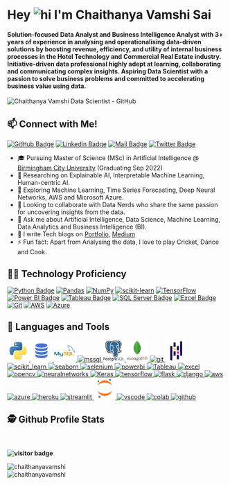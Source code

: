 
# **Hey <img src="https://user-images.githubusercontent.com/1303154/88677602-1635ba80-d120-11ea-84d8-d263ba5fc3c0.gif" width="28" height = "28px" alt="hi"> I'm Chaithanya Vamshi Sai** 


#### Solution-focused Data Analyst and Business Intelligence Analyst with 3+ years of experience in analysing and operationalising data-driven solutions by boosting revenue, efficiency, and utility of internal business processes in the Hotel Technology and Commercial Real Estate industry. Initiative-driven data professional highly adept at learning, collaborating and communicating complex insights. Aspiring Data Scientist with a passion to solve business problems and committed to accelerating business value using data.


![Chaithanya Vamshi Data Scientist - GitHub](https://user-images.githubusercontent.com/31254745/181863289-75ee1caf-d9aa-4dd9-b1aa-bd52df9b4341.png)
	
<!--<p align="center">

<img alt="GIF" src="https://user-images.githubusercontent.com/31254745/157030033-e97d39b2-4706-443c-8d68-7427ac69daf0.gif" width="500" height="300" />
</p>
-->	
## **📫 Connect with Me!**
[![GitHub Badge](https://img.shields.io/badge/-chaithanyavamshi-000000?style=flat&labelColor=000000&logo=github&logoColor=white)](https://github.com/ChaithanyaVamshi/)
[![Linkedin Badge](https://img.shields.io/badge/-chaithanyavsai-0e76a8?style=flat&labelColor=0e76a8&logo=linkedin&logoColor=white)](https://www.linkedin.com/in/chaithanyavsai/)  [![Mail Badge](https://img.shields.io/badge/-chaithanyav.sai@gmail.com-c0392b?style=flat&labelColor=c0392b&logo=gmail&logoColor=white)](mailto:chaithanyav.sai@gmail.com)
[![Twitter Badge](https://img.shields.io/badge/-@ChaithanyaVams2-1ca0f1?style=flat&labelColor=1ca0f1&logo=twitter&logoColor=white&link=https://twitter.com/Ipenywis)](https://twitter.com/ChaithanyaVams2) 

<!-- TODO: Add last video link -->

<!-- <img align="right" alt="GIF" src="https://user-images.githubusercontent.com/31254745/150092463-875d72f1-d6e1-467b-a908-417533ef14d7.gif" width="300" height="240" /> -->
- 🎓 Pursuing Master of Science (MSc) in Artificial Intelligence @ [Birmingham City University](https://www.bcu.ac.uk/) (Graduating Sep 2022)
- 🔭 Researching on Explainable AI, Interpretable Machine Learning, Human-centric AI. 
- 🌱 Exploring Machine Learning, Time Series Forecasting, Deep Neural Networks, AWS and Microsoft Azure.
- 🤝 Looking to collaborate with Data Nerds who share the same passion for uncovering insights from the data.
- 💬 Ask me about Artificial Intelligence, Data Science, Machine Learning, Data Analytics and Business Intelligence (BI).
- 📝 I write Tech blogs on [Portfolio](https://chaithanyavamshi.github.io/posts/), [Medium](https://medium.com/@chaithanyavamshi)
- ⚡ Fun fact: Apart from Analysing the data, I love to play Cricket, Dance and Cook. 

<!--
<p align="center">
  <img width="500" height = "300" src="https://user-images.githubusercontent.com/31254745/157023638-1e812e52-7250-4a36-ab33-2850e9d75180.gif" alt="GIF">
</p>
-->
## **👨‍💻 Technology Proficiency**

<!-- TODO: Make technologies links takes you to repositories -->
[![Python Badge](https://img.shields.io/badge/-Python-3776AB?style=for-the-badge&labelColor=212121&logo=python)](#) [![Pandas](https://img.shields.io/badge/pandas-%23150458.svg?style=for-the-badge&labelColor=212121&logo=pandas&logoColor=white)](#) [![NumPy](https://img.shields.io/badge/numpy-%23013243.svg?style=for-the-badge&labelColor=212121&logo=numpy&logoColor=white)](#) [![scikit-learn](https://img.shields.io/badge/scikit--learn-%23F7931E.svg?style=for-the-badge&labelColor=212121&logo=scikit-learn&logoColor=white)](#)  [![TensorFlow](https://img.shields.io/badge/TensorFlow-%23FF6F00.svg?style=for-the-badge&labelColor=212121&logo=TensorFlow&logoColor=white)](#) [![Power BI Badge](https://img.shields.io/badge/-Power%20BI-F2C811?style=for-the-badge&labelColor=212121&logo=powerbi)](#) [![Tableau Badge](https://img.shields.io/badge/-Tableau-E97627?style=for-the-badge&labelColor=212121&logo=tableau)](#) [![SQL Server Badge](https://img.shields.io/badge/-SQL-CC2927?style=for-the-badge&labelColor=212121&logo=Microsoft%20SQL%20Server&logoColor=CC2927)](#) [![Excel Badge](https://img.shields.io/badge/-Microsoft%20Excel-217346?style=for-the-badge&labelColor=212121&logo=Microsoft%20Excel&logoColor=217346)](#) [![Git](https://img.shields.io/badge/git-%23F05033.svg?style=for-the-badge&labelColor=212121&logo=git&logoColor=white)](#) [![AWS](https://img.shields.io/badge/AWS-%23FF9900.svg?style=for-the-badge&labelColor=212121&logo=amazon-aws&logoColor=white)](#) [![Azure](https://img.shields.io/badge/azure-%230072C6.svg?style=for-the-badge&labelColor=212121&logo=microsoftazure&logoColor=white)](#)


## **🚀 Languages and Tools**


<p align="left">
	
<a href="https://www.python.org" target="_blank" rel="noreferrer">
      <img src="https://raw.githubusercontent.com/devicons/devicon/master/icons/python/python-original.svg" alt="python" width="50"
      height="50" />
</a> <a href="https://en.wikipedia.org/wiki/SQL" target="_blank"> 
        <img src="https://raw.githubusercontent.com/github/explore/80688e429a7d4ef2fca1e82350fe8e3517d3494d/topics/sql/sql.png" alt="SQL" width="50" height="50"> 
</a> <a href="https://www.mysql.com/" target="_blank" rel="noreferrer">
      <img src="https://raw.githubusercontent.com/devicons/devicon/master/icons/mysql/mysql-original-wordmark.svg" alt="mysql"
      width="50" height="50" />
</a> <a href="https://www.microsoft.com/en-us/sql-server" target="_blank" rel="noreferrer">
      <img src="https://www.svgrepo.com/show/303229/microsoft-sql-server-logo.svg" alt="mssql" width="50" height="50" />
</a> <a href="https://www.postgresql.org" target="_blank" rel="noreferrer">
      <img src="https://raw.githubusercontent.com/devicons/devicon/master/icons/postgresql/postgresql-original-wordmark.svg"
      alt="postgresql" width="50" height="50" />
</a> <a href="https://www.mongodb.com/" target="_blank" rel="noreferrer">
      <img src="https://raw.githubusercontent.com/devicons/devicon/master/icons/mongodb/mongodb-original-wordmark.svg"
      alt="mongodb" width="50" height="50" />
</a> <a href="https://git-scm.com/" target="_blank">
        <img src="https://www.vectorlogo.zone/logos/git-scm/git-scm-icon.svg" alt="git" width="50" height="50"/> 
</a> <a href="https://pandas.pydata.org/" target="_blank" rel="noreferrer">
      <img src="https://raw.githubusercontent.com/devicons/devicon/2ae2a900d2f041da66e950e4d48052658d850630/icons/pandas/pandas-original.svg"
      alt="pandas" width="50" height="50" />
</a>   <a href="https://scikit-learn.org/" target="_blank" rel="noreferrer">
      <img src="https://upload.wikimedia.org/wikipedia/commons/0/05/Scikit_learn_logo_small.svg" alt="scikit_learn" width="50"
      height="50" />
</a> <a href="https://seaborn.pydata.org/" target="_blank" rel="noreferrer">
      <img src="https://seaborn.pydata.org/_images/logo-mark-lightbg.svg" alt="seaborn" width="50" height="50" />
</a> <a href="https://www.selenium.dev" target="_blank" rel="noreferrer">
      <img src="https://raw.githubusercontent.com/detain/svg-logos/780f25886640cef088af994181646db2f6b1a3f8/svg/selenium-logo.svg"
      alt="selenium" width="50" height="50" />
</a> <a href="https://powerbi.microsoft.com/" target="_blank" rel="noreferrer">
      <img src="https://user-images.githubusercontent.com/31254745/173573412-4b09f7ea-7227-464e-89b4-5f0ac1e0f138.png" alt="powerbi" width="50" height="50" />
</a> 	<a href="https://www.tableau.com/" target="_blank" rel="noreferrer">
      <img src="https://img.icons8.com/color/2x/tableau-software.png" alt="Tableau" width="50" height="50" />
    </a> 
	<a href="https://www.microsoft.com/en-us/microsoft-365/excel" target="_blank" rel="noreferrer">
      <img src="https://upload.wikimedia.org/wikipedia/commons/thumb/3/34/Microsoft_Office_Excel_%282019%E2%80%93present%29.svg/768px-Microsoft_Office_Excel_%282019%E2%80%93present%29.svg.png" alt="excel" width="50" height="50" />
    </a> <a href="https://opencv.org/" target="_blank" rel="noreferrer">
      <img src="https://www.vectorlogo.zone/logos/opencv/opencv-icon.svg" alt="opencv" width="50" height="50" />
</a> <a href="https://en.wikipedia.org/wiki/Deep_learning" target="_blank" rel="noreferrer">
      <img src="https://user-images.githubusercontent.com/31254745/159694224-853ac2f6-102e-4ff7-bcf0-54a10260bb40.png" alt="neuralnetworks" width="50" height="50" />
</a> 
</a> <a href="https://keras.io/" target="_blank" rel="noreferrer">
      <img src="https://user-images.githubusercontent.com/31254745/159694902-443d064e-f73f-44a2-b14f-aeeeb2a3777c.png" alt="Keras" width="65" height="45" />
</a> 
<a href="https://www.tensorflow.org" target="_blank" rel="noreferrer">
      <img src="https://www.vectorlogo.zone/logos/tensorflow/tensorflow-icon.svg" alt="tensorflow" width="50" height="50" />
</a>	<a href="https://flask.palletsprojects.com/" target="_blank" rel="noreferrer">
      <img src="https://user-images.githubusercontent.com/31254745/159689829-7e7ba87e-986f-4d08-9d80-56ae5575b32f.png" alt="flask" width="60" height="40" />
    </a> 
    <a href="https://www.djangoproject.com/" target="_blank" rel="noreferrer">
	<img src="https://user-images.githubusercontent.com/31254745/159690191-da82cdc0-8dc6-45a6-898c-fbae6ac5c614.png" alt="django" width="60" height="40" />
    </a> 
     <a href="https://aws.amazon.com" target="_blank" rel="noreferrer">
      <img src="https://user-images.githubusercontent.com/31254745/159692512-3e6c0f5d-f3de-454e-a30a-c4d686499b11.png"
      alt="aws" width="50" height="50" />
    </a> 
    <a href="https://azure.microsoft.com/en-in/" target="_blank" rel="noreferrer">
      <img src="https://www.vectorlogo.zone/logos/microsoft_azure/microsoft_azure-icon.svg" alt="azure" width="50" height="50" />
    </a> 
    <a href="https://heroku.com" target="_blank" rel="noreferrer">
      <img src="https://www.vectorlogo.zone/logos/heroku/heroku-icon.svg" alt="heroku" width="50" height="50" />
    </a> 	<a href="https://streamlit.io/" target="_blank" rel="noreferrer">
      <img src="https://avatars.githubusercontent.com/u/45109972?s=400&amp;v=4" alt="streamlit" width="50" height="50" />
    </a> <a href="https://jupyter.org/" target="_blank" rel="noreferrer">
      <img src="https://raw.githubusercontent.com/github/explore/80688e429a7d4ef2fca1e82350fe8e3517d3494d/topics/jupyter-notebook/jupyter-notebook.png" alt="jupyter" width="50" height="50" />
    </a> 	<a href="https://code.visualstudio.com/" target="_blank" rel="noreferrer">
      <img src="https://upload.wikimedia.org/wikipedia/commons/thumb/9/9a/Visual_Studio_Code_1.35_icon.svg/768px-Visual_Studio_Code_1.35_icon.svg.png" alt="vscode" width="50" height="50" />
    </a> 	<a href="https://colab.research.google.com/" target="_blank" rel="noreferrer">
      <img src="https://upload.wikimedia.org/wikipedia/commons/thumb/d/d0/Google_Colaboratory_SVG_Logo.svg/977px-Google_Colaboratory_SVG_Logo.svg.png" alt="colab" width="50" height="50" />
    </a>  	<a href="https://github.com/" target="_blank" rel="noreferrer">
      <img src="https://github.githubassets.com/images/modules/logos_page/GitHub-Mark.png" alt="github" width="50" height="50" />
    </a> 	
 </p>   

## **🕵️ Github Profile Stats** 
</br>

**![visitor badge](https://visitor-badge.glitch.me/badge?page_id=chaithanyavamshi.visitor-badge)**

<p><img align="left" src="https://github-readme-stats.vercel.app/api?username=chaithanyavamshi&layout=compact&theme=radical&show_icons=true&locale=en" 
	alt="chaithanyavamshi" width="400"  /></p>

<p><img align="center" src="https://github-readme-streak-stats.herokuapp.com/?user=chaithanyavamshi&&layout=compact&theme=radical" alt="chaithanyavamshi" width="400"  /></p>
